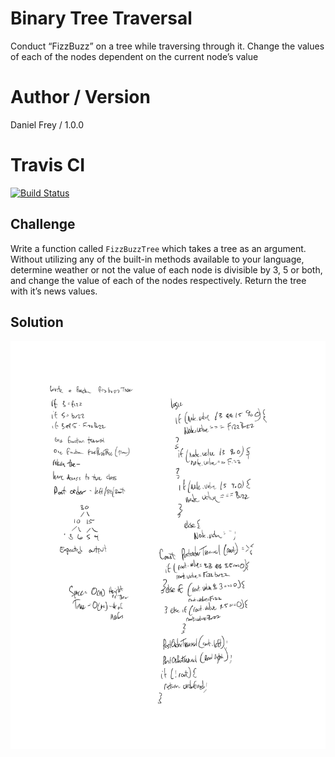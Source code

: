 # Binary Tree Traversal

Conduct “FizzBuzz” on a tree while traversing through it. Change the values of each of the nodes dependent on the current node’s value

# Author / Version

Daniel Frey / 1.0.0

# Travis CI

[![Build Status](https://travis-ci.com/fncreative/data-structures-and-algorithms.svg?branch=master)](https://travis-ci.com/fncreative/data-structures-and-algorithms)

## Challenge

Write a function called ``FizzBuzzTree`` which takes a tree as an argument.
Without utilizing any of the built-in methods available to your language, determine weather or not the value of each node is divisible by 3, 5 or both, and change the value of each of the nodes respectively. Return the tree with it’s news values.
   
## Solution

![whiteboard solution](whiteboard.png)
